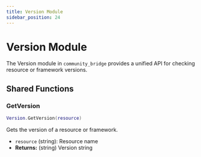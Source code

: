 ```yaml
---
title: Version Module
sidebar_position: 24
---
```


# Version Module

The Version module in `community_bridge` provides a unified API for checking resource or framework versions.

## Shared Functions

### GetVersion
```lua
Version.GetVersion(resource)
```
Gets the version of a resource or framework.
- `resource` (string): Resource name
- **Returns:** (string) Version string
